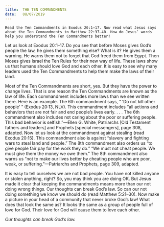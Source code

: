 ```yaml
---
title:  THE TEN COMMANDMENTS
date:   08/07/2019
---
```


`Read the Ten Commandments in Exodus 20:1–17. Now read what Jesus says about the Ten Commandments in Matthew 22:37–40. How do Jesus’ words help you understand the Ten Commandments better?`

Let us look at Exodus 20:1–17. Do you see that before Moses gives God’s people the law, he gives them something else? What is it? He gives them a warning. He warns them not to forget that God freed them from Egypt. Then Moses gives Israel the Ten Rules for their new way of life. These laws show us that humans should love God and each other. It is easy to see why many leaders used the Ten Commandments to help them make the laws of their land. 

Most of the Ten Commandments are short, yes. But they have the power to change lives. That is one reason the Ten Commandments are known as the law of life. Each commandment includes more laws than we see written there. Here is an example. The 6th commandment says, “ ‘Do not kill other people’ ” (Exodus 20:13, NLV). This commandment includes “all actions and behaviors that are not fair and end people’s lives early. . . . The 6th commandment also includes not caring about the poor or suffering people. This bad behavior is selfish.”—Ellen G. White, Patriarchs [Old Testament fathers and leaders] and Prophets [special messengers], page 308, adapted. Now let us look at the commandment against stealing (read Exodus 20:15). This commandment also is against “slavery and fighting wars to steal land and people.” The 8th commandment also orders us “to give people fair pay for the work they do.” “We must not cheat people. We must give them the money we owe them.” The 8th commandment also warns us “not to make our lives better by cheating people who are poor, weak, or suffering.”—Patriarchs and Prophets, page 309, adapted.

It is easy to tell ourselves we are not bad people. You have not killed anyone or stolen anything, right? So, you may think you are doing OK. But Jesus made it clear that keeping the commandments means more than our not doing wrong things. Our thoughts can break God’s law. So can our not doing something we know we should do (read Matthew 5:21–30). Now make a picture in your head of a community that never broke God’s law! What does that look the same as? It looks the same as a group of people full of love for God. Their love for God will cause them to love each other. 

_Our thoughts can break God’s law._
